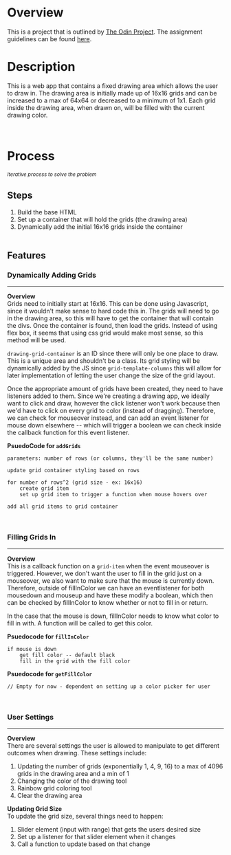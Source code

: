 # Overview
This is a project that is outlined by [The Odin Project](https://www.theodinproject.com/about). The assignment guidelines can be found [here](https://www.theodinproject.com/lessons/foundations-etch-a-sketch).

# Description
This is a web app that contains a fixed drawing area which allows the user to draw in. The drawing area is initially made up of 16x16 grids and can be increased to a max of 64x64 or decreased to a minimum of 1x1. Each grid inside the drawing area, when drawn on, will be filled with the current drawing color.

<br>


# Process
<small>*Iterative process to solve the problem*</small>
## Steps
1. Build the base HTML
2. Set up a container that will hold the grids (the drawing area)
3. Dynamically add the initial 16x16 grids inside the container
<br></br>
## Features
### Dynamically Adding Grids
---
**Overview**\
Grids need to initially start at 16x16. This can be done using Javascript, since it wouldn't make sense to hard code this in. The grids will need to go in the drawing area, so this will have to get the container that will contain the divs. Once the container is found, then load the grids. Instead of using flex box, it seems that using css grid would make most sense, so this method will be used.

`drawing-grid-container` is an ID since there will only be one place to draw. This is a unique area and shouldn't be a class. Its grid styling will be dynamically added by the JS since `grid-template-columns` this will allow for later implementation of letting the user change the size of the grid layout.

Once the appropriate amount of grids have been created, they need to have listeners added to them. Since we're creating a drawing app, we ideally want to click and draw, however the click listener won't work because then we'd have to click on every grid to color (instead of dragging). Therefore, we can check for mouseover instead, and can add an event listener for mouse down elsewhere -- which will trigger a boolean we can check inside the callback function for this event listener.

**PsuedoCode for `addGrids`**
```
parameters: number of rows (or columns, they'll be the same number)

update grid container styling based on rows

for number of rows^2 (grid size - ex: 16x16)
    create grid item
    set up grid item to trigger a function when mouse hovers over

add all grid items to grid container
```
<br>

### Filling Grids In
---
**Overview**\
This is a callback function on a `grid-item` when the event mouseover is triggered. However, we don't want the user to fill in the grid just on a mouseover, we also want to make sure that the mouse is currently down. Therefore, outside of fillInColor we can have an eventlistener for both mousedown and mouseup and have these modify a boolean, which then can be checked by fillInColor to know whether or not to fill in or return.

In the case that the mouse is down, fillInColor needs to know what color to fill in with. A function will be called to get this color.

**Psuedocode for `fillInColor`**
```
if mouse is down
    get fill color -- default black
    fill in the grid with the fill color
```

**Psuedocode for `getFillColor`**
```
// Empty for now - dependent on setting up a color picker for user
```
<br>

### User Settings
---
**Overview**\
There are several settings the user is allowed to manipulate to get different outcomes when drawing. These settings include: 
1. Updating the number of grids (exponentially 1, 4, 9, 16) to a max of 4096 grids in the drawing area and a min of 1
2. Changing the color of the drawing tool
3. Rainbow grid coloring tool
4. Clear the drawing area


**Updating Grid Size**\
To update the grid size, several things need to happen:
1. Slider element (input with range) that gets the users desired size
2. Set up a listener for that slider element when it changes
3. Call a function to update based on that change



